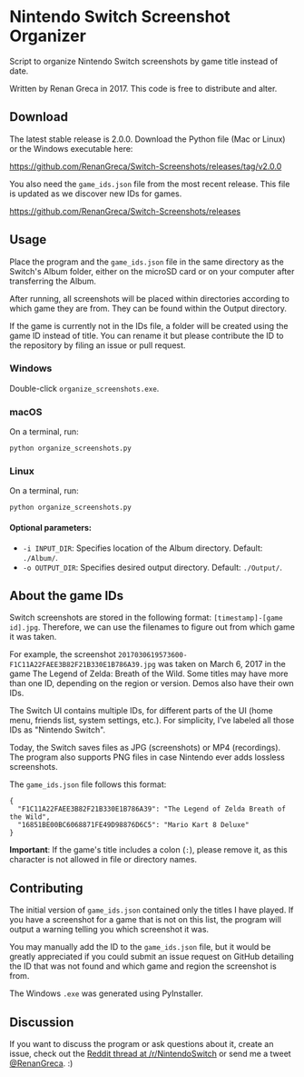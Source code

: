 # Nintendo Switch Screenshot Organizer
Script to organize Nintendo Switch screenshots by game title instead of date.

Written by Renan Greca in 2017.
This code is free to distribute and alter.

## Download
The latest stable release is 2.0.0. Download the Python file (Mac or Linux) or the Windows executable here:

https://github.com/RenanGreca/Switch-Screenshots/releases/tag/v2.0.0

You also need the `game_ids.json` file from the most recent release.
This file is updated as we discover new IDs for games.

https://github.com/RenanGreca/Switch-Screenshots/releases

## Usage
Place the program and the `game_ids.json` file in the same directory as the
Switch's Album folder, either on the microSD card or on your computer after
transferring the Album.

After running, all screenshots will be placed within directories according to
which game they are from. They can be found within the Output directory.

If the game is currently not in the IDs file, a folder will be created using 
the game ID instead of title. You can rename it but please contribute the ID
to the repository by filing an issue or pull request.

### Windows
Double-click `organize_screenshots.exe`.

### macOS
On a terminal, run:
```
python organize_screenshots.py
```

### Linux
On a terminal, run:
```
python organize_screenshots.py
```

#### Optional parameters:

* `-i INPUT_DIR`: Specifies location of the Album directory. Default: `./Album/`.
* `-o OUTPUT_DIR`: Specifies desired output directory. Default: `./Output/`.

## About the game IDs

Switch screenshots are stored in the following format: `[timestamp]-[game id].jpg`.
Therefore, we can use the filenames to figure out from which game it was taken.

For example, the screenshot `2017030619573600-F1C11A22FAEE3B82F21B330E1B786A39.jpg`
was taken on March 6, 2017 in the game The Legend of Zelda: Breath of the Wild.
Some titles may have more than one ID, depending on the region or version. Demos
also have their own IDs.

The Switch UI contains multiple IDs, for different parts of the UI (home menu,
friends list, system settings, etc.). For simplicity, I've labeled all those
IDs as "Nintendo Switch".

Today, the Switch saves files as JPG (screenshots) or MP4 (recordings). The program
also supports PNG files in case Nintendo ever adds lossless screenshots.

The `game_ids.json` file follows this format:
```
{
  "F1C11A22FAEE3B82F21B330E1B786A39": "The Legend of Zelda Breath of the Wild",
  "16851BE00BC6068871FE49D98876D6C5": "Mario Kart 8 Deluxe"
}
```

**Important**: If the game's title includes a colon (`:`), please remove it, as
this character is not allowed in file or directory names.

## Contributing

The initial version of `game_ids.json` contained only the titles I have played.
If you have a screenshot for a game that is not on this list, the program will
output a warning telling you which screenshot it was.

You may manually add the ID to the `game_ids.json` file, but it would be greatly
appreciated if you could submit an issue request on GitHub detailing the ID
that was not found and which game and region the screenshot is from.

The Windows `.exe` was generated using PyInstaller.

## Discussion

If you want to discuss the program or ask questions about it, create an issue, check out the 
[Reddit thread at /r/NintendoSwitch](https://www.reddit.com/r/NintendoSwitch/comments/6rcttl/i_made_a_program_to_organize_switch_screenshots/) 
or send me a tweet [@RenanGreca](https://twitter.com/RenanGreca). :)

